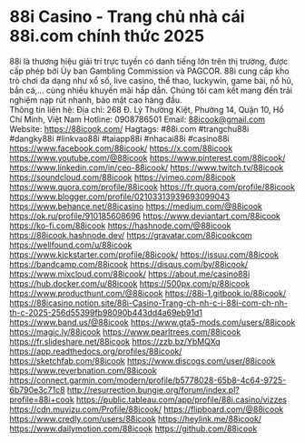 # 88i Casino - Trang chủ nhà cái 88i.com chính thức 2025
88i là thương hiệu giải trí trực tuyến có danh tiếng lớn trên thị trường, được cấp phép bởi Ủy ban Gambling Commission và PAGCOR. 88i cung cấp kho trò chơi đa dạng như xổ số, live casino, thể thao, luckywin, game bài, nổ hũ, bắn cá,... cùng nhiều khuyến mãi hấp dẫn. Chúng tôi cam kết mang đến trải nghiệm nạp rút nhanh, bảo mật cao hàng đầu.  
Thông tin liên hệ: 
Địa chỉ: 268 Đ. Lý Thường Kiệt, Phường 14, Quận 10, Hồ Chí Minh, Việt Nam
Hotline: 0908786501
Email: 88icook@gmail.com 
Website: https://88icook.com/ 
Hagtags: #88i.com #trangchu88i #dangky88i #linkvao88i #taiapp88i #nhacai88i #casino88i 
https://www.facebook.com/88icook/
https://x.com/88icook
https://www.youtube.com/@88icook
https://www.pinterest.com/88icook/
https://www.linkedin.com/in/ceo-88icook/
https://www.twitch.tv/88icook
https://soundcloud.com/88icook
https://vimeo.com/88icook
https://www.quora.com/profile/88icook
https://fr.quora.com/profile/88icook
https://www.blogger.com/profile/02103313939693099043
https://www.behance.net/88icasino
https://medium.com/@88icook
https://ok.ru/profile/910185608696
https://www.deviantart.com/88icook
https://ko-fi.com/88icook
https://hashnode.com/@88icook
https://88icook.hashnode.dev/
https://gravatar.com/88icookcom
https://wellfound.com/u/88icook
https://www.kickstarter.com/profile/88icook/
https://issuu.com/88icook
https://bandcamp.com/88icook
https://disqus.com/by/88icook/
https://www.mixcloud.com/88icook/
https://about.me/casino88i
https://hub.docker.com/u/88icook
https://500px.com/p/88icook
https://www.producthunt.com/@88icook
https://88i-1.gitbook.io/88icook/
https://88icasino.notion.site/88i-Casino-Trang-ch-nh-c-i-88i-com-ch-nh-th-c-2025-256d55399fb98090b443dd4a69eb91d1
https://www.band.us/@88icook
https://www.gta5-mods.com/users/88icook
https://magic.ly/88icook
https://www.pearltrees.com/88icook
https://fr.slideshare.net/88icook
https://zzb.bz/YbMQXq
https://app.readthedocs.org/profiles/88icook/
https://sketchfab.com/88icook
https://www.discogs.com/user/88icook
https://www.reverbnation.com/88icook
https://connect.garmin.com/modern/profile/b5778028-65b8-4c64-9725-6b790e3c71c8
http://resurrection.bungie.org/forum/index.pl?profile=88i+cook
https://public.tableau.com/app/profile/88i.casino/vizzes
https://cdn.muvizu.com/Profile/88icook/
https://flipboard.com/@88icook
https://www.credly.com/users/88icook
https://heylink.me/88icook/
https://www.dailymotion.com/88icook
https://github.com/88icook
